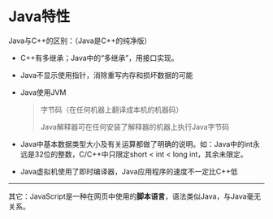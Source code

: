 # Java特性

Java与C++的区别：（Java是C++的纯净版）

- C++有多继承；Java中的“多继承”，用接口实现。

- Java不显示使用指针，消除重写内存和损坏数据的可能

- Java使用JVM

  > 字节码（在任何机器上翻译成本机的机器码）
  >
  > Java解释器可在任何安装了解释器的机器上执行Java字节码

- Java中基本数据类型大小及有关运算都做了明确的说明。如：Java中的int永远是32位的整数，C/C++中只限定short < int < long int，其余未限定。

- Java虚拟机使用了即时编译器，Java应用程序的速度不一定比C++低

---

其它：JavaScript是一种在网页中使用的**脚本语言**，语法类似Java，与Java毫无关系。







